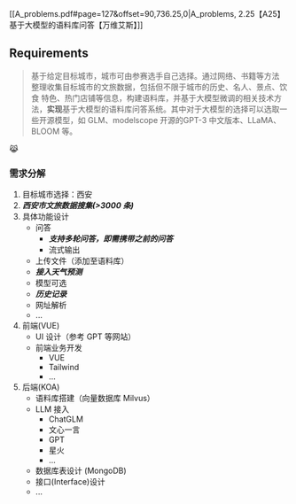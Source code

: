 [[A_problems.pdf#page=127&offset=90,736.25,0|A_problems, 2.25【A25】基于大模型的语料库问答【万维艾斯】]]
## Requirements

> 基于给定目标城市，城市可由参赛选手自己选择。通过网络、书籍等方法 整理收集目标城市的文旅数据，包括但不限于城市的历史、名人、景点、饮食 特色、热门店铺等信息，构建语料库，并基于大模型微调的相关技术方法，**实现**基于大模型的语料库问答系统。其中对于大模型的选择可以选取一些开源模型，如 GLM、modelscope 开源的GPT-3 中文版本、LLaMA、BLOOM 等。

😹
### 需求分解

1. 目标城市选择：西安
2. ***西安市文旅数据搜集(>3000 条)***
3. 具体功能设计
	+ 问答
		+ ***支持多轮问答，即需携带之前的问答***
		+ 流式输出
	+ 上传文件（添加至语料库）
	+ ***接入天气预测***
	+ 模型可选
	+ ***历史记录***
	+ 网址解析
	+ ...
1. 前端(VUE)
	+ UI 设计（参考 GPT 等网站）
	+ 前端业务开发
		+ VUE
		+ Tailwind
		+ ...
1. 后端(KOA)
	+ 语料库搭建（向量数据库 Milvus）
	+ LLM 接入
		+ ChatGLM
		+ 文心一言
		+ GPT
		+ 星火
		+ ...
	+ 数据库表设计 (MongoDB)
	+ 接口(Interface)设计
	+ ...